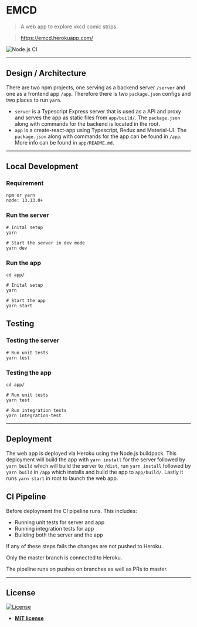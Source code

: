 # EMCD

> A web app to explore xkcd comic strips

> https://emcd.herokuapp.com/

![Node.js CI](https://github.com/bergholmm/emcd/workflows/Node.js%20CI/badge.svg)

---

## Design / Architecture
There are two npm projects, one serving as a backend server `/server` and one as a frontend app `/app`. Therefore there is two `package.json` configs and two places to run `yarn`.
* `server` is a Typescript Express server that is used as a API and proxy and serves the app as static files from `app/build/`. The `package.json` along with commands for the backend is located in the root.
* `app` is a create-react-app using Typescript, Redux and Material-UI. The `package.json` along with commands for the app can be found in `/app`. More info can be found in `app/README.md`.

---

## Local Development

### Requirement
```shell
npm or yarn
node: 13.13.0+
```

### Run the server
```shell
# Inital setup
yarn

# Start the server in dev mode
yarn dev
```

### Run the app
```shell
cd app/

# Inital setup
yarn

# Start the app
yarn start
```

## Testing

### Testing the server
```shell
# Run unit tests
yarn test
```

### Testing the app
```shell
cd app/

# Run unit tests
yarn test

# Run integration tests
yarn integration-test
```

---

## Deployment
The web app is deployed via Heroku using the Node.js buildpack. This deployment will build the app with `yarn install` for the server followed by `yarn build` which will build the server to `/dist`, run `yarn install` followed by `yarn build` in `/app` which installs and build the app to `app/build/`. Lastly it runs `yarn start` in root to launch the web app.

## CI Pipeline
Before deployment the CI pipeline runs. This includes:
* Running unit tests for server and app
* Running integration tests for app
* Building both the server and the app

If any of these steps fails the changes are not pushed to Heroku.

Only the master branch is connected to Heroku.

The pipeline runs on pushes on branches as well as PRs to master.

---

## License

[![License](http://img.shields.io/:license-mit-blue.svg?style=flat-square)](http://badges.mit-license.org)

- **[MIT license](http://opensource.org/licenses/mit-license.php)**
